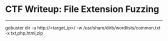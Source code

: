 # CTF Writeup: File Extension Fuzzing

---

gobuster dir -u http://<target_ip>/ -w /usr/share/dirb/wordlists/common.txt -x txt,php,html,zip
